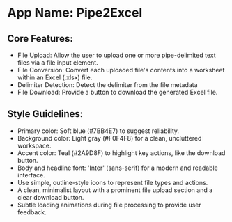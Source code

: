 # **App Name**: Pipe2Excel

## Core Features:

- File Upload: Allow the user to upload one or more pipe-delimited text files via a file input element.
- File Conversion: Convert each uploaded file's contents into a worksheet within an Excel (.xlsx) file.
- Delimiter Detection: Detect the delimiter from the file metadata
- File Download: Provide a button to download the generated Excel file.

## Style Guidelines:

- Primary color: Soft blue (#7BB4E7) to suggest reliability.
- Background color: Light gray (#F0F4F8) for a clean, uncluttered workspace.
- Accent color: Teal (#2A9D8F) to highlight key actions, like the download button.
- Body and headline font: 'Inter' (sans-serif) for a modern and readable interface.
- Use simple, outline-style icons to represent file types and actions.
- A clean, minimalist layout with a prominent file upload section and a clear download button.
- Subtle loading animations during file processing to provide user feedback.